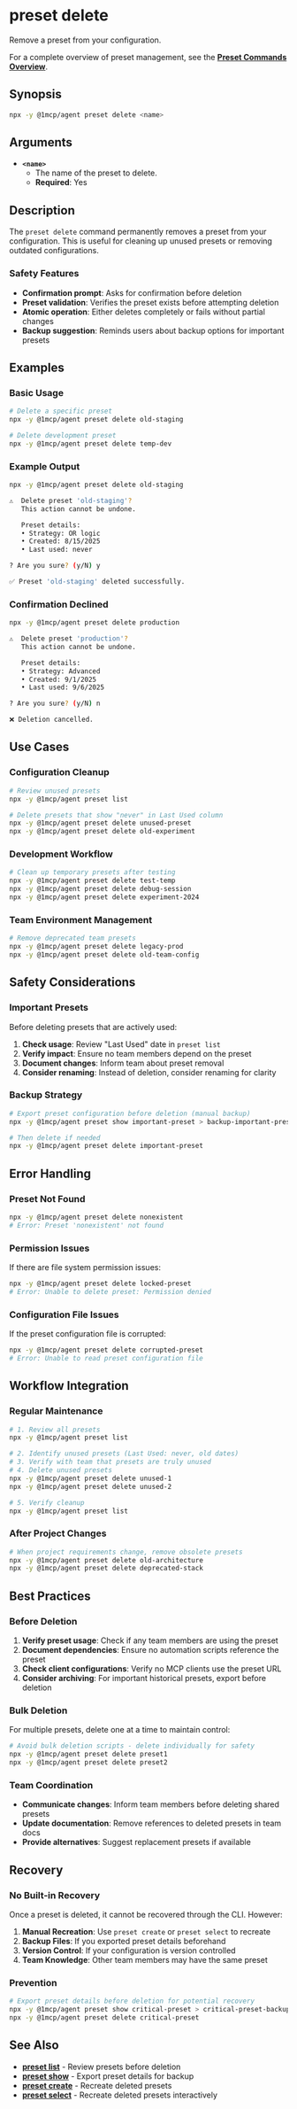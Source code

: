 # preset delete

Remove a preset from your configuration.

For a complete overview of preset management, see the **[Preset Commands Overview](./index)**.

## Synopsis

```bash
npx -y @1mcp/agent preset delete <name>
```

## Arguments

- **`<name>`**
  - The name of the preset to delete.
  - **Required**: Yes

## Description

The `preset delete` command permanently removes a preset from your configuration. This is useful for cleaning up unused presets or removing outdated configurations.

### Safety Features

- **Confirmation prompt**: Asks for confirmation before deletion
- **Preset validation**: Verifies the preset exists before attempting deletion
- **Atomic operation**: Either deletes completely or fails without partial changes
- **Backup suggestion**: Reminds users about backup options for important presets

## Examples

### Basic Usage

```bash
# Delete a specific preset
npx -y @1mcp/agent preset delete old-staging

# Delete development preset
npx -y @1mcp/agent preset delete temp-dev
```

### Example Output

```bash
npx -y @1mcp/agent preset delete old-staging

⚠️  Delete preset 'old-staging'?
   This action cannot be undone.

   Preset details:
   • Strategy: OR logic
   • Created: 8/15/2025
   • Last used: never

? Are you sure? (y/N) y

✅ Preset 'old-staging' deleted successfully.
```

### Confirmation Declined

```bash
npx -y @1mcp/agent preset delete production

⚠️  Delete preset 'production'?
   This action cannot be undone.

   Preset details:
   • Strategy: Advanced
   • Created: 9/1/2025
   • Last used: 9/6/2025

? Are you sure? (y/N) n

❌ Deletion cancelled.
```

## Use Cases

### Configuration Cleanup

```bash
# Review unused presets
npx -y @1mcp/agent preset list

# Delete presets that show "never" in Last Used column
npx -y @1mcp/agent preset delete unused-preset
npx -y @1mcp/agent preset delete old-experiment
```

### Development Workflow

```bash
# Clean up temporary presets after testing
npx -y @1mcp/agent preset delete test-temp
npx -y @1mcp/agent preset delete debug-session
npx -y @1mcp/agent preset delete experiment-2024
```

### Team Environment Management

```bash
# Remove deprecated team presets
npx -y @1mcp/agent preset delete legacy-prod
npx -y @1mcp/agent preset delete old-team-config
```

## Safety Considerations

### Important Presets

Before deleting presets that are actively used:

1. **Check usage**: Review "Last Used" date in `preset list`
2. **Verify impact**: Ensure no team members depend on the preset
3. **Document changes**: Inform team about preset removal
4. **Consider renaming**: Instead of deletion, consider renaming for clarity

### Backup Strategy

```bash
# Export preset configuration before deletion (manual backup)
npx -y @1mcp/agent preset show important-preset > backup-important-preset.txt

# Then delete if needed
npx -y @1mcp/agent preset delete important-preset
```

## Error Handling

### Preset Not Found

```bash
npx -y @1mcp/agent preset delete nonexistent
# Error: Preset 'nonexistent' not found
```

### Permission Issues

If there are file system permission issues:

```bash
npx -y @1mcp/agent preset delete locked-preset
# Error: Unable to delete preset: Permission denied
```

### Configuration File Issues

If the preset configuration file is corrupted:

```bash
npx -y @1mcp/agent preset delete corrupted-preset
# Error: Unable to read preset configuration file
```

## Workflow Integration

### Regular Maintenance

```bash
# 1. Review all presets
npx -y @1mcp/agent preset list

# 2. Identify unused presets (Last Used: never, old dates)
# 3. Verify with team that presets are truly unused
# 4. Delete unused presets
npx -y @1mcp/agent preset delete unused-1
npx -y @1mcp/agent preset delete unused-2

# 5. Verify cleanup
npx -y @1mcp/agent preset list
```

### After Project Changes

```bash
# When project requirements change, remove obsolete presets
npx -y @1mcp/agent preset delete old-architecture
npx -y @1mcp/agent preset delete deprecated-stack
```

## Best Practices

### Before Deletion

1. **Verify preset usage**: Check if any team members are using the preset
2. **Document dependencies**: Ensure no automation scripts reference the preset
3. **Check client configurations**: Verify no MCP clients use the preset URL
4. **Consider archiving**: For important historical presets, export before deletion

### Bulk Deletion

For multiple presets, delete one at a time to maintain control:

```bash
# Avoid bulk deletion scripts - delete individually for safety
npx -y @1mcp/agent preset delete preset1
npx -y @1mcp/agent preset delete preset2
```

### Team Coordination

- **Communicate changes**: Inform team members before deleting shared presets
- **Update documentation**: Remove references to deleted presets in team docs
- **Provide alternatives**: Suggest replacement presets if available

## Recovery

### No Built-in Recovery

Once a preset is deleted, it cannot be recovered through the CLI. However:

1. **Manual Recreation**: Use `preset create` or `preset select` to recreate
2. **Backup Files**: If you exported preset details beforehand
3. **Version Control**: If your configuration is version controlled
4. **Team Knowledge**: Other team members may have the same preset

### Prevention

```bash
# Export preset details before deletion for potential recovery
npx -y @1mcp/agent preset show critical-preset > critical-preset-backup.json
npx -y @1mcp/agent preset delete critical-preset
```

## See Also

- **[preset list](./list)** - Review presets before deletion
- **[preset show](./show)** - Export preset details for backup
- **[preset create](./create)** - Recreate deleted presets
- **[preset select](./select)** - Recreate deleted presets interactively
